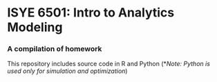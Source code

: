# ISYE 6501: Intro to Analytics Modeling
###  A compilation of homework
This repository includes source code in R and Python (**Note: Python is used only for simulation and optimization*)
